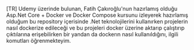 [TR] Udemy üzerinde bulunan, Fatih Çakıroğlu'nun hazırlamış olduğu Asp.Net Core + Docker ve Docker Compose kursunu izleyerek hazırlamış olduğum bu repository içerisinde .Net teknolojilerini kullanırken projelerin nasıl dockerize edileceği ve bu projeleri docker üzerine aktarıp çalıştırıp çıktılarına erişebilirken bir yandan da dockerın nasıl kullanıldığını, ilgili komutları öğrenmekteyim.


